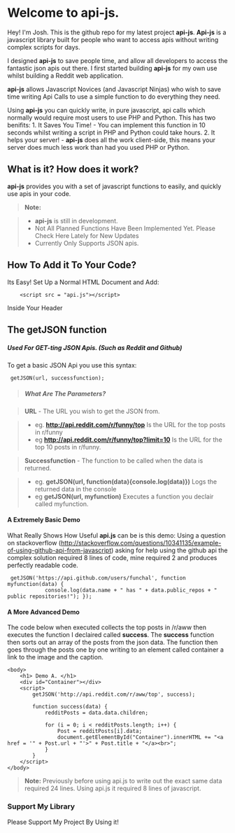 Welcome to api-js.
===================


Hey! I'm Josh. This is the github repo for my latest project **api-js**. **Api-js** is a javascript library built for people who want to access apis without writing complex scripts for days.

I designed **api-js** to save people time, and allow all developers to access the fantastic json apis out there. I first started building **api-js** for my own use whilst building a Reddit web application.

**api-js** allows Javascript Novices (and Javascript Ninjas) who wish to save time writing Api Calls to use a simple function to do everything they need.

Using **api-js** you can quickly write, in pure javascript, api calls which normally would require most users to use PHP and Python. This has two benifits:
    1. It Saves You Time! - You can implement this function in 10 seconds whilst writing a script in PHP and Python could take hours.
    2. It helps your server! - **api-js** does all the work client-side, this means your server does much less work than had you used PHP or Python.

What is it? How does it work?
-------------

**api-js** provides you with a set of javascript functions to easily, and quickly use apis in your code.

> **Note:**

> - **api-js** is still in development.
> - Not All Planned Functions Have Been Implemented Yet. Please Check Here Lately for New Updates
> - Currently Only Supports JSON apis.

How To Add it To Your Code?
-------------
Its Easy! Set Up a Normal HTML Document and Add:
```
    <script src = "api.js"></script>
```
Inside Your Header

The **getJSON** function
-------------
##### Used For GET-ting JSON Apis. (Such as Reddit and Github)
  To get a basic JSON Api you use this syntax:
  ```
   getJSON(url, successfunction);
   ```
  
> ##### What Are The Parameters?

> **URL** - The URL you wish to get the JSON from.

> - eg. **http://api.reddit.com/r/funny/top** Is the URL for the top posts in r/funny
> - eg **http://api.reddit.com/r/funny/top?limit=10** Is the URL for the top 10 posts in r/funny.

> **Successfunction** - The function to be called when the data is returned.

> - eg. **getJSON(url, function(data){console.log(data)})** Logs the returned data in the console
> - eg  **getJSON(url, myfunction)** Executes a function you declair called myfunction.


#### A Extremely Basic Demo

What Really Shows How Useful **api.js** can be is this demo:
  Using a question on stackoverflow (http://stackoverflow.com/questions/10341135/example-of-using-github-api-from-javascript) asking for help using the github api the complex solution required 8 lines of code, mine required 2 and produces perfectly readable code.
```
 getJSON('https://api.github.com/users/funchal', function myfunction(data) {
            console.log(data.name + " has " + data.public_repos + " public repositories!"); });
```

#### A More Advanced Demo

The code below when executed collects the top posts in /r/aww then executes the function I declaired called **success**.
The **success** function then sorts out an array of the posts from the json data. The function then goes through the posts one by one writing to an element called container a link to the image and the caption.

```
<body>
    <h1> Demo A. </h1>
    <div id="Container"></div>
    <script>
        getJSON('http://api.reddit.com/r/aww/top', success);
        
        function success(data) {
            redditPosts = data.data.children;

            for (i = 0; i < redditPosts.length; i++) {
                Post = redditPosts[i].data;
                document.getElementById("Container").innerHTML += "<a href = '" + Post.url + "'>" + Post.title + "</a><br>";
            }
        }
    </script>
</body>
```
> **Note:** Previously before using api.js to write out the exact same data required 24 lines. Using api.js it required 8 lines of javascript.

### Support My Library

Please Support My Project By Using it!

